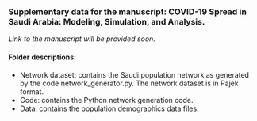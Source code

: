 ### Supplementary data for the manuscript: COVID-19 Spread in Saudi Arabia: Modeling, Simulation, and Analysis. 
*Link to the manuscript will be provided soon.*

#### Folder descriptions:

- Network dataset: contains the Saudi population network as generated by the code network_generator.py. The network dataset is in Pajek format.
- Code: contains the Python network generation code.
- Data: contains the population demographics data files.
